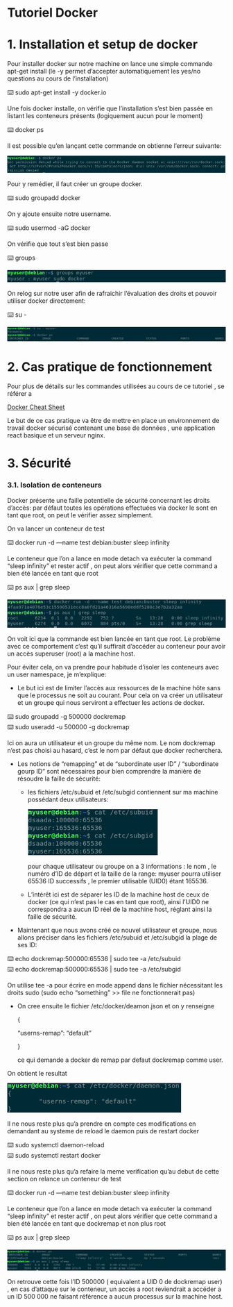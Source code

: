 # Tutoriel Docker

# 1. Installation et setup de docker

Pour installer docker sur notre machine on lance une simple commande apt-get install (le -y permet d’accepter automatiquement les yes/no questions au cours de l’installation)

<aside>
⌨️ sudo apt-get install -y docker.io

</aside>

Une fois docker installe, on vérifie que l’installation s’est bien passée en listant les conteneurs présents (logiquement aucun pour le moment)

<aside>
⌨️ docker ps

</aside>

Il est possible qu’en lançant cette commande on obtienne l’erreur suivante:

![Docker_permission.PNG](Tutoriel%20Docker%20bb0c7aea1ba74440b1a5e8971cc82e51/Docker_permission.png)

Pour y remédier, il faut créer un groupe docker.

<aside>
⌨️ sudo groupadd docker

</aside>

On y ajoute ensuite notre username.

<aside>
⌨️ sudo usermod -aG docker <username>

</aside>

On vérifie que tout s’est bien passe

<aside>
⌨️ groups <username>

</aside>

![Docker_groups.PNG](Tutoriel%20Docker%20bb0c7aea1ba74440b1a5e8971cc82e51/Docker_groups.png)

On relog sur notre user afin de rafraichir l’évaluation des droits et pouvoir utiliser docker directement:

<aside>
⌨️ su - <username>

</aside>

![Docker_permission_ok.PNG](Tutoriel%20Docker%20bb0c7aea1ba74440b1a5e8971cc82e51/Docker_permission_ok.png)

# 2. Cas pratique de fonctionnement

Pour plus de détails sur les commandes utilisées au cours de ce tutoriel , se référer a 

[Docker Cheat Sheet](https://www.notion.so/Docker-Cheat-Sheet-941eb54dee5049d3ae738423303d6c25)

Le but de ce cas pratique va être de mettre en place un environnement de travail docker sécurisé contenant une base de données , une application react basique et un serveur nginx.

 

# 3. Sécurité

### 3.1. Isolation de conteneurs

Docker présente une faille potentielle de sécurité concernant les droits d’accès: par défaut toutes les opérations effectuées via docker le sont en tant que root, on peut le vérifier assez simplement.

On va lancer un conteneur de test 

<aside>
⌨️ docker run -d —name test debian:buster sleep infinity

</aside>

Le conteneur que l’on a lance en mode detach va exécuter la command “sleep infinity” et rester actif , on peut alors vérifier que cette command a bien été lancée en tant que root

<aside>
⌨️ ps aux | grep sleep

</aside>

![Docker_security_sleep.PNG](Tutoriel%20Docker%20bb0c7aea1ba74440b1a5e8971cc82e51/Docker_security_sleep.png)

On voit ici que la commande est bien lancée en tant que root. Le problème avec ce comportement c’est qu’il suffirait d’accéder au conteneur pour avoir un accès superuser (root) a la machine host.

Pour éviter cela, on va prendre pour habitude d’isoler les conteneurs avec un user namespace, je m’explique:

- Le but ici est de limiter l’accès aux ressources de la machine hôte sans que le processus ne soit au courant. Pour cela on va créer un utilisateur et un groupe qui nous serviront a effectuer les actions de docker.

<aside>
⌨️ sudo groupadd -g 500000 dockremap

</aside>

<aside>
⌨️ sudo useradd -u 500000 -g dockremap

</aside>

Ici on aura un utilisateur et un groupe du même nom. Le nom dockremap n’est pas choisi au hasard, c’est le nom par défaut que docker recherchera.

- Les notions de “remapping” et de “subordinate user ID” / “subordinate gourp ID” sont nécessaires pour bien comprendre la manière de résoudre la faille de sécurité:
    - les fichiers /etc/subuid et /etc/subgid contiennent sur ma machine possédant deux utilisateurs:
        
        ![Docker_security_subid.PNG](Tutoriel%20Docker%20bb0c7aea1ba74440b1a5e8971cc82e51/Docker_security_subid.png)
        
        pour chaque utilisateur ou groupe on a 3 informations : le nom , le numéro d’ID de départ et la taille de la range: myuser pourra utiliser 65536 ID successifs , le premier utilisable (UID0) étant 165536.
        
    - L’intérêt ici est de séparer les ID de la machine host de ceux de docker (ce qui n’est pas le cas en tant que root), ainsi l’UID0 ne correspondra a aucun ID réel de la machine host, réglant ainsi la faille de sécurité.
- Maintenant que nous avons créé ce nouvel utilisateur et groupe, nous allons préciser dans les fichiers /etc/subuid et /etc/subgid la plage de ses ID:

<aside>
⌨️ echo  dockremap:500000:65536 | sudo tee -a /etc/subuid

</aside>

<aside>
⌨️ echo dockremap:500000:65536 | sudo tee -a /etc/subgid

</aside>

On utilise tee -a pour écrire en mode append dans le fichier nécessitant les droits sudo (sudo echo “something” >> file ne fonctionnerait pas)

- On cree ensuite le fichier /etc/docker/deamon.json et on y renseigne
    
    {
    
    “userns-remap”: “default”
    
    }
    
     ce qui demande a docker de remap par defaut dockremap comme user.
    

On obtient le resultat 

![Docker_security_daemonjson.PNG](Tutoriel%20Docker%20bb0c7aea1ba74440b1a5e8971cc82e51/Docker_security_daemonjson.png)

Il ne nous reste plus qu’a prendre en compte ces modifications en demandant au systeme de reload le daemon puis de restart docker

<aside>
⌨️ sudo systemctl daemon-reload

</aside>

<aside>
⌨️ sudo systemctl restart docker

</aside>

Il ne nous reste plus qu’a refaire la meme verification qu’au debut de cette section on relance un conteneur de test 

<aside>
⌨️ docker run -d —name test debian:buster sleep infinity

</aside>

Le conteneur que l’on a lance en mode detach va exécuter la command “sleep infinity” et rester actif , on peut alors vérifier que cette command a bien été lancée en tant que dockremap et non plus root

<aside>
⌨️ ps aux | grep sleep

</aside>

![Docker_security_dockremap.PNG](Tutoriel%20Docker%20bb0c7aea1ba74440b1a5e8971cc82e51/Docker_security_dockremap.png)

On retrouve cette fois l’ID 500000 ( equivalent a UID 0 de dockremap user) , en cas d’attaque sur le conteneur, un accès a root reviendrait a accéder a un ID 500 000 ne faisant référence a aucun processus sur la machine host.